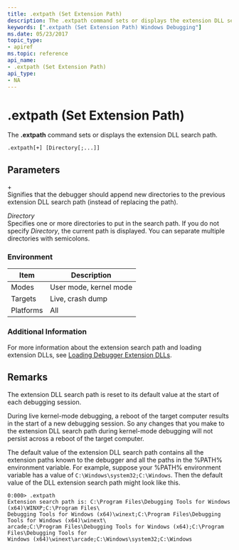 ```yaml
---
title: .extpath (Set Extension Path)
description: The .extpath command sets or displays the extension DLL search path.
keywords: [".extpath (Set Extension Path) Windows Debugging"]
ms.date: 05/23/2017
topic_type:
- apiref
ms.topic: reference
api_name:
- .extpath (Set Extension Path)
api_type:
- NA
---
```


# .extpath (Set Extension Path)


The **.extpath** command sets or displays the extension DLL search path.

```dbgcmd
.extpath[+] [Directory[;...]]
```

## Parameters


<span id="______________"></span> +   
Signifies that the debugger should append new directories to the previous extension DLL search path (instead of replacing the path).

<span id="_______Directory______"></span><span id="_______directory______"></span><span id="_______DIRECTORY______"></span> *Directory*   
Specifies one or more directories to put in the search path. If you do not specify *Directory*, the current path is displayed. You can separate multiple directories with semicolons.

### Environment

|  Item  | Description          |
|--------|----------------------|
|Modes|User mode, kernel mode|
|Targets|Live, crash dump|
|Platforms|All|

 

### Additional Information

For more information about the extension search path and loading extension DLLs, see [Loading Debugger Extension DLLs](loading-debugger-extension-dlls.md).

## Remarks

The extension DLL search path is reset to its default value at the start of each debugging session.

During live kernel-mode debugging, a reboot of the target computer results in the start of a new debugging session. So any changes that you make to the extension DLL search path during kernel-mode debugging will not persist across a reboot of the target computer.

The default value of the extension DLL search path contains all the extension paths known to the debugger and all the paths in the %PATH% environment variable. For example, suppose your %PATH% environment variable has a value of `C:\Windows\system32;C:\Windows`. Then the default value of the DLL extension search path might look like this.

```dbgcmd
0:000> .extpath
Extension search path is: C:\Program Files\Debugging Tools for Windows (x64)\WINXP;C:\Program Files\
Debugging Tools for Windows (x64)\winext;C:\Program Files\Debugging Tools for Windows (x64)\winext\
arcade;C:\Program Files\Debugging Tools for Windows (x64);C:\Program Files\Debugging Tools for 
Windows (x64)\winext\arcade;C:\Windows\system32;C:\Windows
```

 

 





